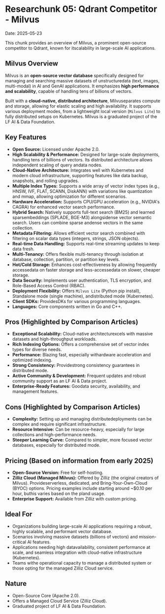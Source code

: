 # Researchunk 05: Qdrant Competitor - Milvus

Date: 2025-05-23

This chunk provides an overview of Milvus, a prominent open-source competitor to Qdrant, known for itscalability in large-scale AI applications.

## Milvus Overview

Milvus is an **open-source vector database** specifically designed for managing and searching massive datasets of unstructuredata (text, images, multi-modal) in AI and GenAI applications. It emphasizes **high performance and scalability**, capable of handling tens of billions of vectors.

Built with a **cloud-native, distributed architecture**, Milvuseparates compute and storage, allowing for elastic scaling and high availability. It supports various deployment modes, from a lightweight local version (`Milvus Lite`) to fully distributed setups on Kubernetes. Milvus is a graduated project of the LF AI & Data Foundation.

## Key Features

*   **Open Source:** Licensed under Apache 2.0.
*   **High Scalability & Performance:** Designed for large-scale deployments, handling tens of billions of vectors. Its distributed architecture allows independent scaling of query andata nodes.
*   **Cloud-Native Architecture:** Integrates well with Kubernetes and modern cloud infrastructure, supporting features like data backup, snapshots, and rolling upgrades.
*   **Multiple Index Types:** Supports a wide array of vector index types (e.g., HNSW, IVF, FLAT, SCANN, DiskANN) with variations like quantization and mmap, allowing optimization for different scenarios.
*   **Hardware Acceleration:** Supports CPU/GPU acceleration (e.g., NVIDIA's CAGRA) for enhanced vector search performance.
*   **Hybrid Search:** Natively supports full-text search (BM25) and learned sparsembeddings (SPLADE, BGE-M3) alongsidense vector semantic search. Users can combine sparse andense vectors in the same collection.
*   **Metadata Filtering:** Allows efficient vector search combined with filtering on scalar data types (integers, strings, JSON objects).
*   **Real-time Data Handling:** Supports real-time streaming updates to keep data fresh.
*   **Multi-Tenancy:** Offers flexible multi-tenancy through isolation at database, collection, partition, or partition key levels.
*   **Hot/Cold Storage:** Enhances cost-effectiveness by allowing frequently accessedata on faster storage and less-accessedata on slower, cheaper storage.
*   **Data Security:** Implements user authentication, TLS encryption, and Role-Based Access Control (RBAC).
*   **Deployment Flexibility:** Offers `Milvus Lite` (Python pip install), Standalone mode (single machine), andistributed mode (Kubernetes).
*   **Client SDKs:** ProvidesDKs for various programming languages.
*   **Languages:** Core components written in Go and C++.

## Pros (Highlighted by Comparison Articles)

*   **Exceptional Scalability:** Cloud-native architecturexcels with massive datasets and high-throughput workloads.
*   **Rich Indexing Options:** Offers a comprehensive set of vector index types for diverse needs.
*   **Performance:** Blazing fast, especially withardware acceleration and optimized indexing.
*   **Strong Consistency:** Providestrong consistency guarantees in distributed mode.
*   **Active Community & Development:** Frequent updates and robust community support as an LF AI & Data project.
*   **Enterprise-Ready Features:** Goodata security, availability, and management features.

## Cons (Highlighted by Comparison Articles)

*   **Complexity:** Setting up and managing distributedeployments can be complex and require significant infrastructure.
*   **Resource Intensive:** Can be resource-heavy, especially for large collections and high-performance needs.
*   **Steeper Learning Curve:** Compared to simpler, more focused vector databases, especially for distributed mode.

## Pricing (Based on information from early 2025)

*   **Open-Source Version:** Free for self-hosting.
*   **Zilliz Cloud (Managed Milvus):** Offered by Zilliz (the original creators of Milvus). Provideserverless, dedicated, and Bring-Your-Own-Cloud (BYOC) options. Pricing examples include starting around ~$0.10 per hour, buthis varies based on the pland usage.
*   **Enterprise Support:** Available from Zilliz with custom pricing.

## Ideal For

*   Organizations building large-scale AI applications requiring a robust, highly scalable, and performant vector database.
*   Scenarios involving massive datasets (billions of vectors) and mission-critical AI features.
*   Applications needing high datavailability, consistent performance at scale, and seamless integration with cloud-native infrastructure (Kubernetes).
*   Teams withe operational capacity to manage a distributed system or those opting for the managed Zilliz Cloud service.

## Nature

*   Open-Source Core (Apache 2.0).
*   Offers a Managed Cloud Service (Zilliz Cloud).
*   Graduated project of LF AI & Data Foundation.
